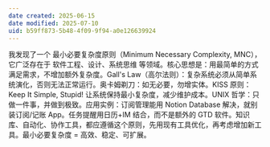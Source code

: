 ```yaml
---
date created: 2025-06-15
date modified: 2025-07-10
uid: b59ff873-5b48-4f09-9f94-a0e126639924
---
```


我发现了一个 最小必要复杂度原则（Minimum Necessary Complexity, MNC），它广泛存在于 软件工程、设计、系统思维 等领域。核心思想是：用最简单的方式满足需求，不增加额外复杂度。Gall's Law（高尔法则）：复杂系统必须从简单系统演化，否则无法正常运行。奥卡姆剃刀：如无必要，勿增实体。KISS 原则：Keep It Simple, Stupid! 让系统保持最小复杂度，减少维护成本。UNIX 哲学：只做一件事，并做到极致。应用实例：订阅管理能用 Notion Database 解决，就别装订阅/记账 App。任务提醒用日历+IM 结合，而不是额外的 GTD 软件。知识库、自动化、协作工具，都应遵循这个原则，先用现有工具优化，再考虑增加新工具。最小必要复杂度 = 高效、稳定、可扩展。
